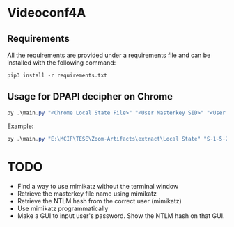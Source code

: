 # Videoconf4A

## Requirements

All the requirements are provided under a requirements file and can be installed with the following command:

```shell
pip3 install -r requirements.txt
```

## Usage for DPAPI decipher on Chrome

```powershell
py .\main.py "<Chrome Local State File>" "<User Masterkey SID>" "<User password>" "<User Masterkey file>" "<Chrome Cookie file to decipher>"
```

Example:

```powershell
py .\main.py "E:\MCIF\TESE\Zoom-Artifacts\extract\Local State" "S-1-5-21-1350253645-1860882672-2634105300-1001" "abc12345" "E:\MCIF\TESE\Zoom-Artifacts\extract\UserProtect\S-1-5-21-1350253645-1860882672-2634105300-1001\37fc173f-90a2-4bdf-8e09-a310714cfc33" "E:\MCIF\TESE\Zoom-Artifacts\extract\Cookies"
```

# TODO
* Find a way to use mimikatz without the terminal window
* Retrieve the masterkey file name using mimikatz
* Retrieve the NTLM hash from the correct user (mimikatz)
* Use mimikatz programmatically
* Make a GUI to input user's password. Show the NTLM hash on that GUI.
